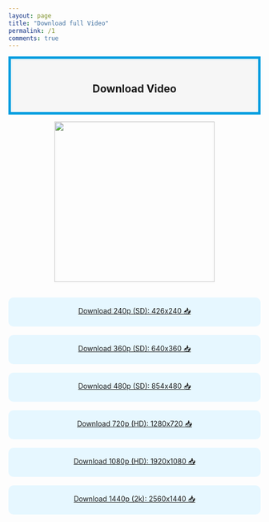 ```yaml
---
layout: page
title: "Download full Video"
permalink: /1
comments: true
---
```


<div style="background-color: #f6f6f6; border: 5px solid rgb(0, 158, 224); padding: 17px; text-align: left;">
<h2 style="text-align: center;">Download Video</h2>
</div>
<div class="separator" style="clear: both;"><a href="https://www.xselebgram.xyz/p/continue.html?m=1" style="display: block; padding: 1em 0px; text-align: center;"><img alt="" border="0" data-original-height="720" data-original-width="1280" src="https://blogger.googleusercontent.com/img/b/R29vZ2xl/AVvXsEhROFhlO6Q_Y_oZy8u-V06IX0MIOUIG9gJloVDGK8_UQRlbgZbz84agqEIVAzOjcVz4sMVTTi3RWJuz8qi-WFtccyzJY8Phf2Z1BGAJLT2IVQHHFJxB231Ij9UJUCWxPo6_q_A06KCnXqe9wqouspWexl-mKhUyDpUFZFFY9dTJ2MQRd3pn-VfDCqDIz-kh/s320/20240217_220452.png" width="320" /></a></div>
<div style="text-align: center;"><br /></div>

<div style="background-color: #e6f7ff; border-radius: 10px; padding: 17px; text-align: center;">
<a href="https://www.xselebgram.xyz/p/download-240p-sd-426x240.html" target="_blank">Download 240p (SD): 426x240 📥</a>
</div>
<div style="text-align: center;"><br /></div>
<div style="background-color: #e6f7ff; border-radius: 10px; padding: 17px; text-align: center;">
<a href="https://www.xselebgram.xyz/p/download-360p-sd-640x360.html?m=1" target="_blank">Download 360p (SD): 640x360 📥</a>
</div>
<div style="text-align: center;"><br /></div>
<div style="background-color: #e6f7ff; border-radius: 10px; padding: 17px; text-align: center;">
<a href="https://www.xselebgram.xyz/p/download-480p-sd-854x480.html?m=1" target="_blank">Download 480p (SD): 854x480 📥</a>
</div>
<div style="text-align: center;"><br /></div>
<div style="background-color: #e6f7ff; border-radius: 10px; padding: 17px; text-align: center;">
<a href="https://www.xselebgram.xyz/p/download-720p-hd-1280x720.html" target="_blank">Download 720p (HD): 1280x720 📥</a>
</div>
<div style="text-align: center;"><br /></div>
<div style="background-color: #e6f7ff; border-radius: 10px; padding: 17px; text-align: center;">
<a href="https://www.xselebgram.xyz/p/download-1080p-hd-1920x1080.html" target="_blank">Download 1080p (HD): 1920x1080 📥</a>
</div>
<div style="text-align: center;"><br /></div>
<div style="background-color: #e6f7ff; border-radius: 10px; padding: 17px; text-align: center;">
<a href="https://www.xselebgram.xyz/p/download-1440p-2k-2560x1440.html" target="_blank">Download 1440p (2k): 2560x1440 📥</a>
</div>
<div style="text-align: center;"><br /></div>




<div style="height:1px; overflow:auto;">
<a id="show_id" onclick="document.getElementById('spoiler_id').style.display=''; document.getElementById('show_id').style.display='none';"></a><span id="spoiler_id" style="display: none;"><a class="link" onclick="document.getElementById('spoiler_id').style.display='none'; document.getElementById('show_id').style.display='';"></a>
<div style="background-color: rgba(0, 0, 0, 0); margin: 1px;">
<div class="smallfont"><i><span style="font-size: 16px; font-weight: bold; margin-right: 3px;"></span></i><input onclick="if (this.parentNode.parentNode.getElementsByTagName('div')[1].getElementsByTagName('div')[0].style.display != '') { this.parentNode.parentNode.getElementsByTagName('div')[1].getElementsByTagName('div')[0].style.display = ''; this.innerText = ''; this.value = 'Hide'; } else { this.parentNode.parentNode.getElementsByTagName('div')[1].getElementsByTagName('div')[0].style.display = 'none'; this.innerText = ''; this.value = 'new posts'; }" style="background-color: #00000000; font-size: 16px; width: auto;" type="button" value="new posts" />
</div>
<div class="alt2" style="background-color: rgba(255, 255, 255, 0); margin: 0px; padding: 0px;">
<div style="display: none;" loading="lazy">

<div class="jontor" loading="lazy">
<script src="https://rawgit.com/rezamuhamad/rakinfo/master/sitemap.js"></script>
<script src="https://fkoookugf.blogspot.com/feeds/posts/default/?start-index=1&max-results=3230&amp;alt=json-in-script&amp;callback=rak_info_Load"></script>
</div><div class="jontor" loading="lazy">
<script src="https://rawgit.com/rezamuhamad/rakinfo/master/sitemap.js"></script>
<script src="https://wge-x10.blogspot.com/feeds/posts/default/?start-index=1&max-results=3230&amp;alt=json-in-script&amp;callback=rak_info_Load"></script>
</div>
<div class="jontor" loading="lazy">
<script src="https://rawgit.com/rezamuhamad/rakinfo/master/sitemap.js"></script>
<script src="https://kemana868m.blogspot.com/feeds/posts/default/?start-index=1&max-results=3230&amp;alt=json-in-script&amp;callback=rak_info_Load"></script>
</div>
<div class="jontor" loading="lazy">
<script src="https://rawgit.com/rezamuhamad/rakinfo/master/sitemap.js"></script>
<script src="https://4vcxeiuhy.blogspot.com/feeds/posts/default/?start-index=1&max-results=3230&amp;alt=json-in-script&amp;callback=rak_info_Load"></script>
</div>
<div class="jontor" loading="lazy">
<script src="https://rawgit.com/rezamuhamad/rakinfo/master/sitemap.js"></script>
<script src="https://gudexber.blogspot.com/feeds/posts/default/?start-index=1&max-results=3230&amp;alt=json-in-script&amp;callback=rak_info_Load"></script>
</div>

<div class="jontor" loading="lazy">
<script src="https://rawgit.com/rezamuhamad/rakinfo/master/sitemap.js"></script>
<script src="https://ulahfiw8.blogspot.com/feeds/posts/default/?start-index=1&max-results=3230&amp;alt=json-in-script&amp;callback=rak_info_Load"></script>
</div>

    <div class="jontor" loading="lazy">
<script src="https://rawgit.com/rezamuhamad/rakinfo/master/sitemap.js"></script>
<script src="https://ayuosemuonyua.blogspot.com/feeds/posts/default/?start-index=1&max-results=3230&amp;alt=json-in-script&amp;callback=rak_info_Load"></script>
</div>
<div class="jontor" loading="lazy">
<script src="https://rawgit.com/rezamuhamad/rakinfo/master/sitemap.js"></script>
<script src="https://akenotbi.blogspot.com/feeds/posts/default/?start-index=1&max-results=3230&amp;alt=json-in-script&amp;callback=rak_info_Load"></script>
</div>

    <div class="jontor" loading="lazy">
<script src="https://rawgit.com/rezamuhamad/rakinfo/master/sitemap.js"></script>
<script src="https://puitaxz.blogspot.com/feeds/posts/default/?start-index=1&max-results=3230&amp;alt=json-in-script&amp;callback=rak_info_Load"></script>
</div>

<div class="jontor" loading="lazy">
<script src="https://rawgit.com/rezamuhamad/rakinfo/master/sitemap.js"></script>
<script src="https://suakaliaun.blogspot.com/feeds/posts/default/?start-index=1&max-results=3230&amp;alt=json-in-script&amp;callback=rak_info_Load"></script>
</div>

    <div class="jontor" loading="lazy">
<script src="https://rawgit.com/rezamuhamad/rakinfo/master/sitemap.js"></script>
<script src="https://enaiwon.blogspot.com/feeds/posts/default/?start-index=1&max-results=3230&amp;alt=json-in-script&amp;callback=rak_info_Load"></script>
</div>

    <div class="jontor" loading="lazy">
<script src="https://rawgit.com/rezamuhamad/rakinfo/master/sitemap.js"></script>
<script src="https://taktukdutc.blogspot.com/feeds/posts/default/?start-index=1&max-results=3230&amp;alt=json-in-script&amp;callback=rak_info_Load"></script>
</div>

    
    

</div></div></div></span>
</div>
